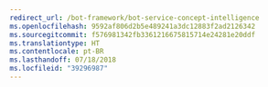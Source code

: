```yaml
---
redirect_url: /bot-framework/bot-service-concept-intelligence
ms.openlocfilehash: 9592af806d2b5e489241a3dc12883f2ad2126342
ms.sourcegitcommit: f576981342fb3361216675815714e24281e20ddf
ms.translationtype: HT
ms.contentlocale: pt-BR
ms.lasthandoff: 07/18/2018
ms.locfileid: "39296987"
---
```

